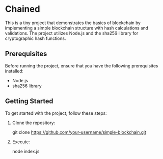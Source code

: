# Chained

This is a tiny project that demonstrates the basics of blockchain by implementing a simple blockchain structure with hash calculations and validations. The project utilizes Node.js and the sha256 library for cryptographic hash functions.

## Prerequisites

Before running the project, ensure that you have the following prerequisites installed:

- Node.js 
- sha256 library

## Getting Started

To get started with the project, follow these steps:

1. Clone the repository:

   
    git clone https://github.com/your-username/simple-blockchain.git
2. Execute:


    node index.js
